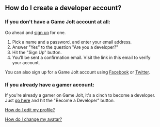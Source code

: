 ## How do I create a developer account?

###  If you don't have a Game Jolt account at all:

Go ahead and [sign up](http://gamejolt.com/auth/sign_up/) for one.

1. Pick a name and a password, and enter your email address. 
2. Answer "Yes" to the question "Are you a developer?" 
3. Hit the "Sign Up" button. 
4. You'll be sent a confirmation email. Visit the link in this email to verify your account. 

You can also sign up for a Game Jolt account using [Facebook](http://gamejolt.com/auth/social-login/facebook/) or [Twitter](http://gamejolt.com/auth/social-login/twitter/).

### If you already have a gamer account:

If you're already a gamer on Game Jolt, it's a cinch to become a developer. Just [go here](http://gamejolt.com/dashboard/become-developer/) and hit the "Become a Developer" button.

[How do I edit my profile?](Link)

[How do I change my avatar?](Link)
